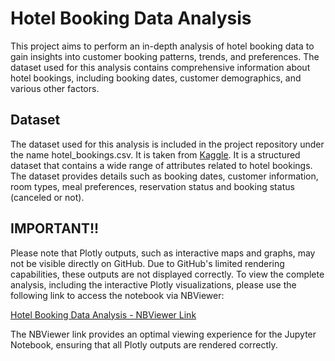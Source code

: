 
# Hotel Booking Data Analysis

This project aims to perform an in-depth analysis of hotel booking data to gain insights into customer booking patterns, trends, and preferences. The dataset used for this analysis contains comprehensive information about hotel bookings, including booking dates, customer demographics, and various other factors.



## Dataset


The dataset used for this analysis is included in the project repository under the name hotel_bookings.csv. It is taken from [Kaggle](https://www.kaggle.com/datasets/jessemostipak/hotel-booking-demand). It is a structured dataset that contains a wide range of attributes related to hotel bookings. The dataset provides details such as booking dates, customer information, room types, meal preferences, reservation status and booking status (canceled or not). 
## IMPORTANT!!

Please note that Plotly outputs, such as interactive maps and graphs, may not be visible directly on GitHub. Due to GitHub's limited rendering capabilities, these outputs are not displayed correctly. To view the complete analysis, including the interactive Plotly visualizations, please use the following link to access the notebook via NBViewer:

[Hotel Booking Data Analysis - NBViewer Link](https://nbviewer.org/github/ishita1432/Hotel-Booking-Data-Analysis/blob/main/Hotel_booking_data_analysis.ipynb)

The NBViewer link provides an optimal viewing experience for the Jupyter Notebook, ensuring that all Plotly outputs are rendered correctly.
